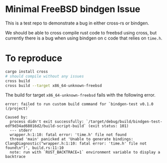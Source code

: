 # Minimal FreeBSD bindgen Issue

This is a test repo to demonstrate a bug in either cross-rs or bindgen.

We should be able to cross compile rust code to freebsd using cross, but currently there is a bug when
using bindgen on c code that relies on `time.h`.

# To reproduce



``` sh
cargo install cross
# should compile without any issues
cross build
cross build --target x86_64-unknown-freebsd
```

The build for target `x86_64-unknown-freebsd` fails with the following error.

```
error: failed to run custom build command for `bindgen-test v0.1.0 (/project)`

Caused by:
  process didn't exit successfully: `/target/debug/build/bindgen-test-edf9d34ad68016d2/build-script-build` (exit status: 101)
  --- stderr
  wrapper.h:1:10: fatal error: 'time.h' file not found
  thread 'main' panicked at 'Unable to generate bindings: ClangDiagnostic("wrapper.h:1:10: fatal error: 'time.h' file not found\n")', build.rs:11:10
  note: run with `RUST_BACKTRACE=1` environment variable to display a backtrace
```
